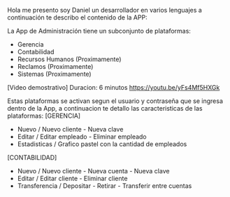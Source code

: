 Hola me presento soy Daniel un desarrollador en varios lenguajes a continuación te describo el contenido de la APP:

La App de Administración tiene un subconjunto de plataformas:
- Gerencia
- Contabilidad
- Recursos Humanos (Proximamente)
- Reclamos (Proximamente)
- Sistemas (Proximamente)

[Video demostrativo] Duracion: 6 minutos
https://youtu.be/yFs4Mf5HXGk 


Estas plataformas se activan segun el usuario y contraseña que se ingresa dentro de la App, a continuacion te detallo las caracteristicas de las plataformas:
[GERENCIA]
- Nuevo / Nuevo cliente - Nueva clave
- Editar / Editar empleado - Eliminar empleado
- Estadisticas / Grafico pastel con la cantidad de empleados

[CONTABILIDAD]
- Nuevo / Nuevo cliente - Nueva cuenta - Nueva clave
- Editar / Editar cliente - Eliminar cliente
- Transferencia / Depositar - Retirar - Transferir entre cuentas

